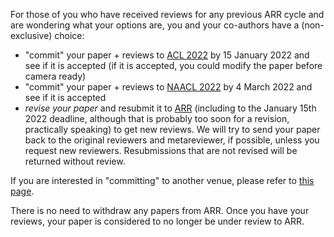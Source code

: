 For those of you who have received reviews for any previous ARR cycle and are wondering what your options are, you and your co-authors have a (non-exclusive) choice:
* "commit" your paper + reviews to [ACL 2022](https://openreview.net/group?id=aclweb.org/ACL/2022/Conference) by 15 January 2022 and see if it is accepted (if it is accepted, you could modify the paper before camera ready)
* "commit" your paper + reviews to [NAACL 2022](https://2022.naacl.org/) by 4 March 2022 and see if it is accepted
* *revise your paper* and resubmit it to [ARR](https://openreview.net/group?id=aclweb.org/ACL/ARR/2022) (including to the January 15th 2022 deadline, although that is probably too soon for a revision, practically speaking) to get new reviews. We will try to send your paper back to the original reviewers and metareviewer, if possible, unless you request new reviewers. Resubmissions that are not revised will be returned without review.

If you are interested in "committing" to another venue, please refer to [this page](https://aclrollingreview.org/dates).

There is no need to withdraw any papers from ARR. Once you have your reviews, your paper is considered to no longer be under review to ARR.

